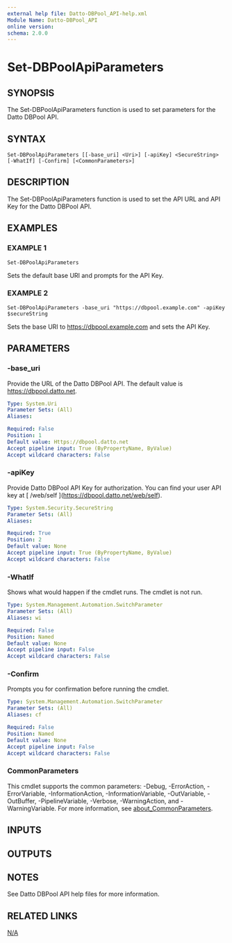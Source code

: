 ```yaml
---
external help file: Datto-DBPool_API-help.xml
Module Name: Datto-DBPool_API
online version:
schema: 2.0.0
---
```


# Set-DBPoolApiParameters

## SYNOPSIS
The Set-DBPoolApiParameters function is used to set parameters for the Datto DBPool API.

## SYNTAX

```
Set-DBPoolApiParameters [[-base_uri] <Uri>] [-apiKey] <SecureString> [-WhatIf] [-Confirm] [<CommonParameters>]
```

## DESCRIPTION
The Set-DBPoolApiParameters function is used to set the API URL and API Key for the Datto DBPool API.

## EXAMPLES

### EXAMPLE 1
```
Set-DBPoolApiParameters
```

Sets the default base URI and prompts for the API Key.

### EXAMPLE 2
```
Set-DBPoolApiParameters -base_uri "https://dbpool.example.com" -apiKey $secureString
```

Sets the base URI to https://dbpool.example.com and sets the API Key.

## PARAMETERS

### -base_uri
Provide the URL of the Datto DBPool API.
The default value is https://dbpool.datto.net.

```yaml
Type: System.Uri
Parameter Sets: (All)
Aliases:

Required: False
Position: 1
Default value: Https://dbpool.datto.net
Accept pipeline input: True (ByPropertyName, ByValue)
Accept wildcard characters: False
```

### -apiKey
Provide Datto DBPool API Key for authorization.
   You can find your user API key at \[ /web/self \](https://dbpool.datto.net/web/self).

```yaml
Type: System.Security.SecureString
Parameter Sets: (All)
Aliases:

Required: True
Position: 2
Default value: None
Accept pipeline input: True (ByPropertyName, ByValue)
Accept wildcard characters: False
```

### -WhatIf
Shows what would happen if the cmdlet runs.
The cmdlet is not run.

```yaml
Type: System.Management.Automation.SwitchParameter
Parameter Sets: (All)
Aliases: wi

Required: False
Position: Named
Default value: None
Accept pipeline input: False
Accept wildcard characters: False
```

### -Confirm
Prompts you for confirmation before running the cmdlet.

```yaml
Type: System.Management.Automation.SwitchParameter
Parameter Sets: (All)
Aliases: cf

Required: False
Position: Named
Default value: None
Accept pipeline input: False
Accept wildcard characters: False
```

### CommonParameters
This cmdlet supports the common parameters: -Debug, -ErrorAction, -ErrorVariable, -InformationAction, -InformationVariable, -OutVariable, -OutBuffer, -PipelineVariable, -Verbose, -WarningAction, and -WarningVariable. For more information, see [about_CommonParameters](http://go.microsoft.com/fwlink/?LinkID=113216).

## INPUTS

## OUTPUTS

## NOTES
See Datto DBPool API help files for more information.

## RELATED LINKS

[N/A]()

